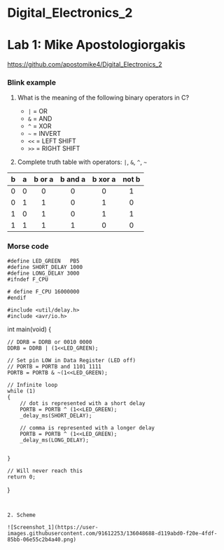 # Digital_Electronics_2
# Lab 1: Mike Apostologiorgakis

https://github.com/apostomike4/Digital_Electronics_2


### Blink example

1. What is the meaning of the following binary operators in C?
   * `|` = OR 
   * `&` = AND
   * `^` = XOR
   * `~` = INVERT
   * `<<` = LEFT SHIFT
   * `>>` = RIGHT SHIFT

2. Complete truth table with operators: `|`, `&`, `^`, `~`

| **b** | **a** |**b or a** | **b and a** | **b xor a** | **not b** |
| :-: | :-: | :-: | :-: | :-: | :-: |
| 0 | 0 | 0 | 0 | 0 | 1 | 
| 0 | 1 | 1 | 0 | 1 | 0 |
| 1 | 0 | 1 | 0 | 1 | 1 |
| 1 | 1 | 1 | 1 | 0 | 0 |


### Morse code

    #define LED_GREEN   PB5  
    #define SHORT_DELAY 1000
    #define LONG_DELAY 3000
    #ifndef F_CPU
    
    # define F_CPU 16000000
    #endif
    
    #include <util/delay.h>
    #include <avr/io.h>
    
    
int main(void)
{    
    
    // DDRB = DDRB or 0010 0000
    DDRB = DDRB | (1<<LED_GREEN);

    // Set pin LOW in Data Register (LED off)
    // PORTB = PORTB and 1101 1111
    PORTB = PORTB & ~(1<<LED_GREEN);

    // Infinite loop
    while (1)
    {
        // dot is represented with a short delay
        PORTB = PORTB ^ (1<<LED_GREEN);
        _delay_ms(SHORT_DELAY);
        
        // comma is represented with a longer delay
        PORTB = PORTB ^ (1<<LED_GREEN);
        _delay_ms(LONG_DELAY);
        
    
    }

    // Will never reach this
    return 0;
}
```


2. Scheme 

![Screenshot_1](https://user-images.githubusercontent.com/91612253/136048688-d119abd0-f20e-4fdf-85bb-06e55c2b4a40.png)
